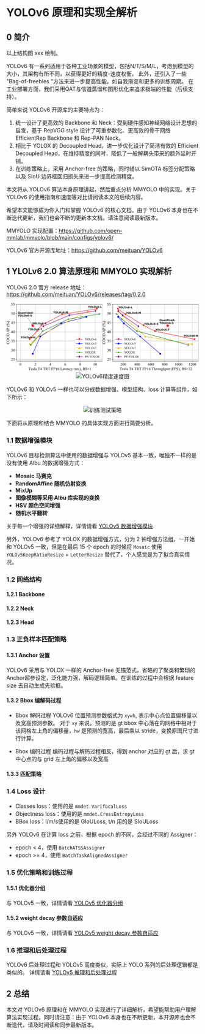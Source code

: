 # YOLOv6 原理和实现全解析

## 0 简介

以上结构图 xxx 绘制。

YOLOv6 有一系列适用于各种工业场景的模型，包括N/T/S/M/L，考虑到模型的大小，其架构有所不同，以获得更好的精度-速度权衡。 此外，还引入了一些 "Bag-of-freebies "方法来进一步提高性能，如自我渐变和更多的训练周期。 在工业部署方面，我们采用QAT与信道蒸馏和图形优化来追求极端的性能（后续支持）。

简单来说 YOLOv6 开源库的主要特点为：

1. 统一设计了更高效的 Backbone 和 Neck：受到硬件感知神经网络设计思想的启发，基于 RepVGG style 设计了可重参数化、更高效的骨干网络 EfficientRep Backbone 和 Rep-PAN Neck。
2. 相比于 YOLOX 的 Decoupled Head，进一步优化设计了简洁有效的 Efficient Decoupled Head，在维持精度的同时，降低了一般解耦头带来的额外延时开销。
3. 在训练策略上，采用 Anchor-free 的策略，同时辅以 SimOTA 标签分配策略以及 SIoU 边界框回归损失来进一步提高检测精度。

本文将从 YOLOv6 算法本身原理讲起，然后重点分析 MMYOLO 中的实现。关于 YOLOv6 的使用指南和速度等对比请阅读本文的后续内容。

希望本文能够成为你入门和掌握 YOLOv6 的核心文档。由于 YOLOv6 本身也在不断迭代更新，我们也会不断的更新本文档。请注意阅读最新版本。

MMYOLO 实现配置：https://github.com/open-mmlab/mmyolo/blob/main/configs/yolov6/

YOLOv6 官方开源库地址：https://github.com/meituan/YOLOv6

## 1 YLOLv6 2.0 算法原理和 MMYOLO 实现解析

YOLOv6 2.0 官方 release 地址：https://github.com/meituan/YOLOv6/releases/tag/0.2.0

<div align=center >
<img alt="YOLOv6精度图" src="https://github.com/meituan/YOLOv6/blob/main/assets/speed_comparision_v2.png"/>
</div>

<div align=center >
<img alt="YOLOv6精度速度图" src="https://user-images.githubusercontent.com/25873202/201611723-0d3d02be-d778-4bdd-8010-fbcb9df8740e.png"/>
</div>

YOLOv6 和 YOLOv5 一样也可以分成数据增强、模型结构、loss 计算等组件，如下所示：

<div align=center >
<img alt="训练测试策略" src="https://user-images.githubusercontent.com/40284075/190542423-f6b20d8e-c82a-4a34-9065-c161c5e29e7c.png"/>
</div>

下面将从原理和结合 MMYOLO 的具体实现方面进行简要分析。

### 1.1 数据增强模块

YOLOv6 目标检测算法中使用的数据增强与 YOLOv5 基本一致，唯独不一样的是没有使用 Albu 的数据增强方式：

- **Mosaic 马赛克**
- **RandomAffine 随机仿射变换**
- **MixUp**
- ~~**图像模糊等采用 Albu 库实现的变换**~~
- **HSV 颜色空间增强**
- **随机水平翻转**

关于每一个增强的详细解释，详情请看 [YOLOv5 数据增强模块](yolov5_description.md)

另外，YOLOv6 参考了 YOLOX 的数据增强方式，分为 2 钟增强方法组，一开始和 YOLOv5 一致，但是在最后 15 个 epoch 的时候将 `Mosaic` 使用 `YOLOv5KeepRatioResize` + `LetterResize` 替代了，个人感觉是为了拟合真实情况。

### 1.2 网络结构

#### 1.2.1 Backbone

#### 1.2.2 Neck

#### 1.2.3 Head

### 1.3 正负样本匹配策略

#### 1.3.1 Anchor 设置

YOLOv6 采用与 YOLOX 一样的 Anchor-free 无锚范式，省略的了聚类和繁琐的Anchor超参设定，泛化能力强，解码逻辑简单。在训练的过程中会根据 feature size 去自动生成先验框。

#### 1.3.2 Bbox 编解码过程

- Bbox 解码过程
  YOLOv6 位置预测参数格式为 `xywh`, 表示中心点位置偏移量以及宽高预测参数。
  对于 `xy` 来说，预测的是 gt bbox 中心落在的网格中相对于该网格左上角的偏移量，`hw` 是预测的宽高，最后乘以 stride，变换原图尺寸进行计算。

- Bbox 编码过程
  编码过程与解码过程相反，得到 anchor 对应的 gt 后，求 gt 中心点的与 grid 左上角的偏移以及宽高

#### 1.3.3 匹配策略

### 1.4 Loss 设计

- Classes loss：使用的是 `mmdet.VarifocalLoss`
- Objectness loss：使用的是 `mmdet.CrossEntropyLoss`
- BBox loss：l/m/s使用的是 GIoULoss,  t/n 用的是 SIoULoss

另外 YOLOv6 在计算 loss 之前，根据 epoch 的不同，会经过不同的 Assigner：

- epoch \< 4，使用 `BatchATSSAssigner`
- epoch >= 4，使用 `BatchTaskAlignedAssigner`

### 1.5 优化策略和训练过程

#### 1.5.1 优化器分组

与 YOLOv5 一致，详情请看 [YOLOv5 优化器分组](yolov5_description.md)

#### 1.5.2 weight decay 参数自适应

与 YOLOv5 一致，详情请看 [YOLOv5 weight decay 参数自适应](yolov5_description.md)

### 1.6 推理和后处理过程

YOLOv6 后处理过程和 YOLOv5 高度类似，实际上 YOLO 系列的后处理逻辑都是类似的。
详情请看 [YOLOv5 推理和后处理过程](yolov5_description.md)

## 2 总结

本文对 YOLOv6 原理和在 MMYOLO 实现进行了详细解析，希望能帮助用户理解算法实现过程。同时请注意：由于 YOLOv6 本身也在不断更新，本开源库也会不断迭代，请及时阅读和同步最新版本。
